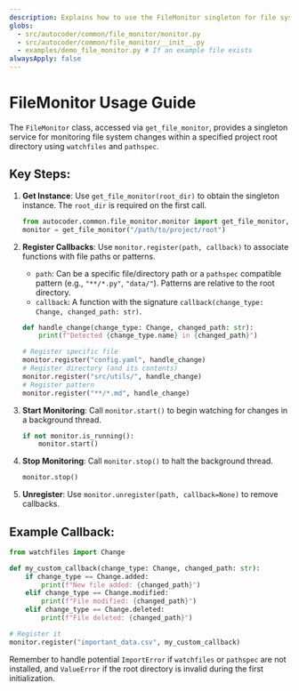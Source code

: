 ```yaml
---
description: Explains how to use the FileMonitor singleton for file system monitoring.
globs:
  - src/autocoder/common/file_monitor/monitor.py
  - src/autocoder/common/file_monitor/__init__.py
  - examples/demo_file_monitor.py # If an example file exists
alwaysApply: false
---
```


# FileMonitor Usage Guide

The `FileMonitor` class, accessed via `get_file_monitor`, provides a singleton service for monitoring file system changes within a specified project root directory using `watchfiles` and `pathspec`.

## Key Steps:

1.  **Get Instance**: Use `get_file_monitor(root_dir)` to obtain the singleton instance. The `root_dir` is required on the first call.
    ```python
    from autocoder.common.file_monitor.monitor import get_file_monitor, Change
    monitor = get_file_monitor("/path/to/project/root")
    ```

2.  **Register Callbacks**: Use `monitor.register(path, callback)` to associate functions with file paths or patterns.
    *   `path`: Can be a specific file/directory path or a `pathspec` compatible pattern (e.g., `"**/*.py"`, `"data/"`). Patterns are relative to the root directory.
    *   `callback`: A function with the signature `callback(change_type: Change, changed_path: str)`.
    ```python
    def handle_change(change_type: Change, changed_path: str):
        print(f"Detected {change_type.name} in {changed_path}")

    # Register specific file
    monitor.register("config.yaml", handle_change)
    # Register directory (and its contents)
    monitor.register("src/utils/", handle_change)
    # Register pattern
    monitor.register("**/*.md", handle_change)
    ```

3.  **Start Monitoring**: Call `monitor.start()` to begin watching for changes in a background thread.
    ```python
    if not monitor.is_running():
        monitor.start()
    ```

4.  **Stop Monitoring**: Call `monitor.stop()` to halt the background thread.
    ```python
    monitor.stop()
    ```

5.  **Unregister**: Use `monitor.unregister(path, callback=None)` to remove callbacks.

## Example Callback:

```python
from watchfiles import Change

def my_custom_callback(change_type: Change, changed_path: str):
    if change_type == Change.added:
        print(f"New file added: {changed_path}")
    elif change_type == Change.modified:
        print(f"File modified: {changed_path}")
    elif change_type == Change.deleted:
        print(f"File deleted: {changed_path}")

# Register it
monitor.register("important_data.csv", my_custom_callback)
```

Remember to handle potential `ImportError` if `watchfiles` or `pathspec` are not installed, and `ValueError` if the root directory is invalid during the first initialization.